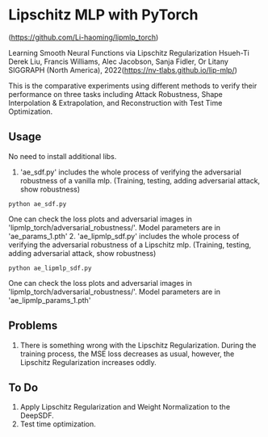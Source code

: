 # Lipschitz MLP with PyTorch
(https://github.com/Li-haoming/lipmlp_torch)

Learning Smooth Neural Functions via Lipschitz Regularization Hsueh-Ti Derek Liu, Francis Williams, Alec Jacobson, Sanja Fidler, Or Litany SIGGRAPH (North America), 2022(https://nv-tlabs.github.io/lip-mlp/)

This is the comparative experiments using different methods to verify their performance on three tasks including Attack Robustness, Shape Interpolation & Extrapolation, and Reconstruction with Test Time Optimization.

## Usage
No need to install additional libs.
1. 'ae_sdf.py' includes the whole process of verifying the adversarial robustness of a vanilla mlp. (Training, testing, adding adversarial attack, show robustness)
```
python ae_sdf.py
```
One can check the loss plots and adversarial images in 'lipmlp_torch/adversarial_robustness/'. Model parameters are in 'ae_params_1.pth'
2. 'ae_lipmlp_sdf.py' includes the whole process of verifying the adversarial robustness of a Lipschitz mlp. (Training, testing, adding adversarial attack, show robustness)
```
python ae_lipmlp_sdf.py
```
One can check the loss plots and adversarial images in 'lipmlp_torch/adversarial_robustness/'. Model parameters are in 'ae_lipmlp_params_1.pth'
## Problems
1. There is something wrong with the Lipschitz Regularization. During the training process, the MSE loss decreases as usual, however, the Lipschitz Regularization increases oddly.
## To Do
1. Apply Lipschitz Regularization and Weight Normalization to the DeepSDF.
2. Test time optimization.
